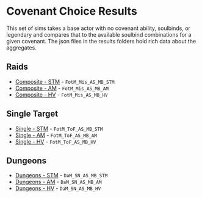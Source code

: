 # Covenant Choice Results

This set of sims takes a base actor with no covenant ability, soulbinds, or legendary and compares that to the available soulbind combinations for a given covenant. The json files in the results folders hold rich data about the aggregates.

## Raids
- [Composite - STM](results/Results_Composite_stm.md) - `FotM_Mis_AS_MB_STM`
- [Composite - AM](results/Results_Composite_am.md) - `FotM_Mis_AS_MB_AM`
- [Composite - HV](results/Results_Composite_hv.md) - `FotM_Mis_AS_MB_HV`

## Single Target
- [Single - STM](results/Results_Single_stm.md) - `FotM_ToF_AS_MB_STM`
- [Single - AM](results/Results_Single_am.md) - `FotM_ToF_AS_MB_AM`
- [Single - HV](results/Results_Single_hv.md) - `FotM_ToF_AS_MB_HV`

## Dungeons
- [Dungeons - STM](results/Results_Dungeons_stm.md) - `DaM_SN_AS_MB_STM`
- [Dungeons - AM](results/Results_Dungeons_am.md) - `DaM_SN_AS_MB_AM`
- [Dungeons - HV](results/Results_Dungeons_hv.md) - `DaM_SN_AS_MB_HV`